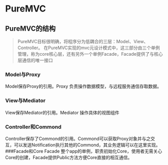 # PureMVC
## PureMVC的结构 ##
> PureMVC目标很明确，将程序分为低耦合的三层：Model、View、Controller。
 在PureMVC实现的mvc元设计模式中，这三部分由三个单例管理，称为core核心层，还有另外一个单例Facade，Facade提供了与核心层通信的唯一接口
 
### Model与Proxy
Model保存Proxy的引用。Proxy 负责操作数据模型，与远程服务通信存取数据。
### View与Mediator
View保存Mediator的引用。Mediator 操作具体的视图组件

### Controller和Commond
Controller保存了Commond的引用。Commond可以获取Proxy对象并与之交互，可以发送Notification执行其他的Commond，其业务逻辑可以在这里实现。
###Facade和Core
Facade 整个app的单例，职责初始化Core，使用者无需关心Core的创建，Facade提供Public方法方便Core直接的相互通信。

